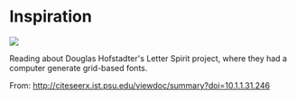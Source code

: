 # Inspiration

![](https://db-feed.s3.amazonaws.com/legacy/Screen_Shot_2019_06_21_at_10_37_59_PM-1561171167952.png)

Reading about Douglas Hofstadter's Letter Spirit project, where they had a computer generate grid-based fonts.

From: http://citeseerx.ist.psu.edu/viewdoc/summary?doi=10.1.1.31.246